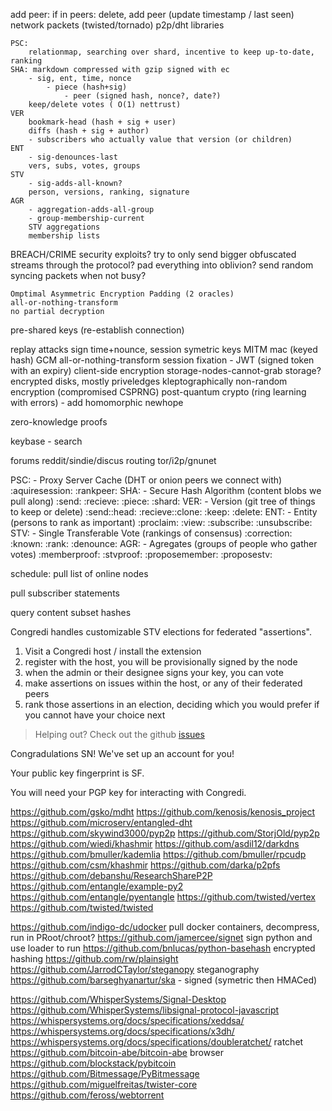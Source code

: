 add peer:
    if in peers:
        delete,
        add peer (update timestamp / last seen)
network packets (twisted/tornado)
p2p/dht libraries

```
PSC:
    relationmap, searching over shard, incentive to keep up-to-date, ranking
SHA: markdown compressed with gzip signed with ec
    - sig, ent, time, nonce
        - piece (hash+sig)
            - peer (signed hash, nonce?, date?)
    keep/delete votes ( O(1) nettrust)
VER
    bookmark-head (hash + sig + user)
    diffs (hash + sig + author)
    - subscribers who actually value that version (or children)
ENT
    - sig-denounces-last
    vers, subs, votes, groups
STV
    - sig-adds-all-known?
    person, versions, ranking, signature
AGR
    - aggregation-adds-all-group
    - group-membership-current
    STV aggregations
    membership lists
```


BREACH/CRIME security exploits?
    try to only send bigger obfuscated streams through the protocol?
    pad everything into oblivion?
    send random syncing packets when not busy?

    Omptimal Asymmetric Encryption Padding (2 oracles)
    all-or-nothing-transform
    no partial decryption

pre-shared keys (re-establish connection)

replay attacks
    sign time+nounce, session symetric keys
MITM
    mac (keyed hash)
    GCM
    all-or-nothing-transform
session fixation - JWT (signed token with an expiry)
client-side encryption
    storage-nodes-cannot-grab
storage?
    encrypted disks, mostly
priveledges
kleptographically
    non-random encryption (compromised CSPRNG)
post-quantum crypto (ring learning with errors) - add homomorphic
    newhope

zero-knowledge proofs

keybase - search 


forums
    reddit/sindie/discus
routing
    tor/i2p/gnunet

PSC: - Proxy Server Cache (DHT or onion peers we connect with)
	:aquiresession:
	:rankpeer:
SHA: - Secure Hash Algorithm (content blobs we pull along)
	:send:
	:recieve:
	:piece:
	:shard:
VER: - Version (git tree of things to keep or delete)
	:send::head:
	:recieve::clone:
	:keep:
	:delete:
ENT: - Entity (persons to rank as important)
	:proclaim:
	:view:
	:subscribe:
	:unsubscribe:
STV: - Single Transferable Vote (rankings of consensus)
	:correction:
	:known:
	:rank:
	:denounce:
AGR: - Agregates (groups of people who gather votes)
	:memberproof:
	:stvproof:
	:proposemember:
	:proposestv:


schedule:
pull list of online nodes

pull subscriber statements

query content subset hashes

Congredi handles customizable STV elections for federated "assertions".

1. Visit a Congredi host / install the extension
2. register with the host, you will be provisionally signed by the node
3. when the admin or their designee signs your key, you can vote
4. make assertions on issues within the host, or any of their federated peers
5. rank those assertions in an election, deciding which you would prefer if you cannot have your choice next





> Helping out? Check out the github [issues](//github.com/thetoxicarcade/congredi/issues)




Congradulations SN! We've set up an account for you!

Your public key fingerprint is SF.

You will need your PGP key for interacting with Congredi.

https://github.com/gsko/mdht
https://github.com/kenosis/kenosis_project
https://github.com/microserv/entangled-dht
https://github.com/skywind3000/pyp2p
https://github.com/StorjOld/pyp2p
https://github.com/wiedi/khashmir
https://github.com/asdil12/darkdns
https://github.com/bmuller/kademlia
https://github.com/bmuller/rpcudp
https://github.com/csm/khashmir
https://github.com/darka/p2pfs
https://github.com/debanshu/ResearchShareP2P
https://github.com/entangle/example-py2
https://github.com/entangle/pyentangle
https://github.com/twisted/vertex
https://github.com/twisted/twisted


https://github.com/indigo-dc/udocker
    pull docker containers, decompress, run in PRoot/chroot?
https://github.com/jamercee/signet
    sign python and use loader to run
https://github.com/bnlucas/python-basehash
    encrypted hashing
https://github.com/rw/plainsight
https://github.com/JarrodCTaylor/steganopy
    steganography
https://github.com/barseghyanartur/ska
    - signed (symetric then HMACed)

https://github.com/WhisperSystems/Signal-Desktop
https://github.com/WhisperSystems/libsignal-protocol-javascript
https://whispersystems.org/docs/specifications/xeddsa/
https://whispersystems.org/docs/specifications/x3dh/
https://whispersystems.org/docs/specifications/doubleratchet/
    ratchet
https://github.com/bitcoin-abe/bitcoin-abe
    browser
https://github.com/blockstack/pybitcoin
https://github.com/Bitmessage/PyBitmessage
https://github.com/miguelfreitas/twister-core
https://github.com/feross/webtorrent
